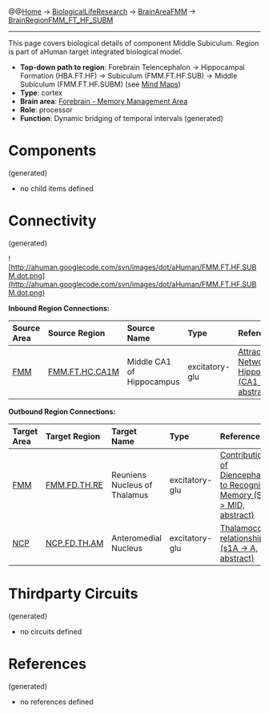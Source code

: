 @@[Home](Home.md) -> [BiologicalLifeResearch](BiologicalLifeResearch.md) -> [BrainAreaFMM](BrainAreaFMM.md) -> [BrainRegionFMM\_FT\_HF\_SUBM](BrainRegionFMM_FT_HF_SUBM.md)

---


This page covers biological details of component Middle Subiculum.
Region is part of aHuman target integrated biological model.

  * **Top-down path to region**: Forebrain Telencephalon -> Hippocampal Formation (HBA.FT.HF) -> Subiculum (FMM.FT.HF.SUB) -> Middle Subiculum (FMM.FT.HF.SUBM) (see [Mind Maps](OverallMindMaps.md))
  * **Type**: cortex
  * **Brain area**: [Forebrain - Memory Management Area](BrainAreaFMM.md)
  * **Role**: processor
  * **Function**: Dynamic bridging of temporal intervals
(generated)
# Components #
(generated)


  * no child items defined

# Connectivity #
(generated)


![http://ahuman.googlecode.com/svn/images/dot/aHuman/FMM.FT.HF.SUBM.dot.png](http://ahuman.googlecode.com/svn/images/dot/aHuman/FMM.FT.HF.SUBM.dot.png)

**Inbound Region Connections:**

| **Source Area** | **Source Region** | **Source Name** | **Type** | **Reference** |
|:----------------|:------------------|:----------------|:---------|:--------------|
| [FMM](BrainAreaFMM.md) | [FMM.FT.HC.CA1M](BrainRegionFMM_FT_HC_CA1M.md) | Middle CA1 of Hippocampus | excitatory-glu | [Attractor Network in Hippocampus (CA1 -> SUB, abstract)](http://learnmem.cshlp.org/content/14/11/714/F1.expansion) |

**Outbound Region Connections:**

| **Target Area** | **Target Region** | **Target Name** | **Type** | **Reference** |
|:----------------|:------------------|:----------------|:---------|:--------------|
| [FMM](BrainAreaFMM.md) | [FMM.FD.TH.RE](BrainRegionFMM_FD_TH_RE.md) | Reuniens Nucleus of Thalamus | excitatory-glu | [Contributions of Diencephalon to Recognition Memory (Sub -> MID, abstract)](http://learnmem.cshlp.org/content/18/6/384/F1.expansion.html) |
| [NCP](BrainAreaNCP.md) | [NCP.FD.TH.AM](BrainRegionNCP_FD_TH_AM.md) | Anteromedial Nucleus | excitatory-glu | [Thalamocortical relationships (s1A -> A, abstract)](http://what-when-how.com/neuroscience/the-thalamus-and-cerebral-cortex-integrative-systems-part-2/) |

# Thirdparty Circuits #
(generated)

  * no circuits defined

# References #
(generated)

  * no references defined
